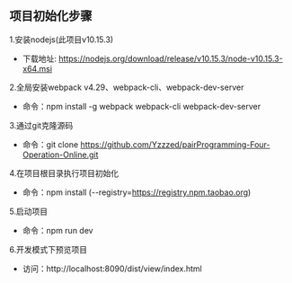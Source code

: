 ## 项目初始化步骤

1.安装nodejs(此项目v10.15.3)
   * 下载地址: https://nodejs.org/download/release/v10.15.3/node-v10.15.3-x64.msi

2.全局安装webpack v4.29、webpack-cli、webpack-dev-server
   * 命令：npm install -g webpack webpack-cli webpack-dev-server

3.通过git克隆源码
   * 命令：git clone https://github.com/Yzzzed/pairProgramming-Four-Operation-Online.git

4.在项目根目录执行项目初始化
   * 命令：npm install (--registry=https://registry.npm.taobao.org)

5.启动项目
   * 命令：npm run dev

6.开发模式下预览项目
   * 访问：http://localhost:8090/dist/view/index.html
